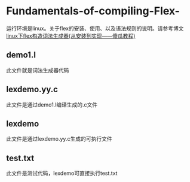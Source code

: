 # Fundamentals-of-compiling-Flex-
运行环境是linux。关于flex的安装、使用、以及语法规则的说明。请参考博文[linux下flex构造词法生成器(从安装到实现——傻瓜教程)](https://blog.csdn.net/weixin_43165068/article/details/105550886)
## demo1.l
此文件就是词法生成器代码
## lexdemo.yy.c
此文件是通过demo1.l编译生成的.c文件
## lexdemo
此文件是通过lexdemo.yy.c生成的可执行文件
## test.txt
此文件是测试代码，lexdemo可直接执行test.txt
